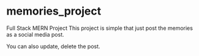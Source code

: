 # memories_project
Full Stack MERN Project
This project is simple that just post the memories as a social media post.

You can also update, delete the post.

